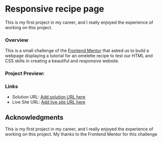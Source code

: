 # Responsive recipe page
This is my first project in my career, and I really enjoyed the experience of working on this project.

### Overview
This is a small challenge of the [Frontend Mentor](https://www.frontendmentor.io/home) that asked us to build a webpage displaying a tutorial for an omelette recipe to test our HTML and CSS skills in creating a beautiful and responsive website.
### Project Preview:
[]([desktop-design.jpg](https://github.com/allan-hanauer/recipe-page-main/raw/main/design/desktop-preview.jpg))

### Links

- Solution URL: [Add solution URL here](https://your-solution-url.com)
- Live Site URL: [Add live site URL here](https://your-live-site-url.com)

## Acknowledgments

This is my first project in my career, and I really enjoyed the experience of working on this project. My thanks to the Frontend Mentor for this challenge 
